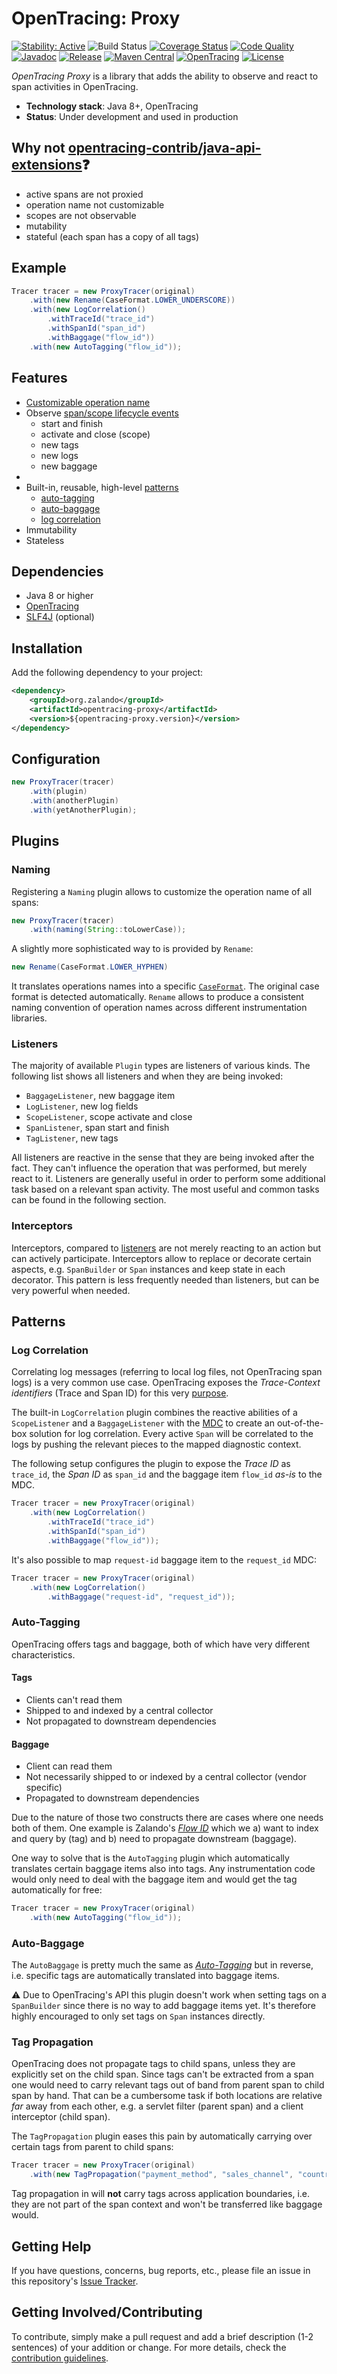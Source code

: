 # OpenTracing: Proxy

[![Stability: Active](https://masterminds.github.io/stability/active.svg)](https://masterminds.github.io/stability/active.html)
![Build Status](https://github.com/zalando/opentracing-toolbox/workflows/Test/badge.svg)
[![Coverage Status](https://img.shields.io/coveralls/zalando/opentracing-toolbox/main.svg)](https://coveralls.io/r/zalando/opentracing-toolbox)
[![Code Quality](https://img.shields.io/codacy/grade/69e173024eec403797466e147a2051a3/main.svg)](https://www.codacy.com/app/whiskeysierra/opentracing-toolbox)
[![Javadoc](http://javadoc.io/badge/org.zalando/opentracing-proxy.svg)](http://www.javadoc.io/doc/org.zalando/opentracing-proxy)
[![Release](https://img.shields.io/github/release/zalando/opentracing-toolbox.svg)](https://github.com/zalando/opentracing-toolbox/releases)
[![Maven Central](https://img.shields.io/maven-central/v/org.zalando/opentracing-proxy.svg)](https://maven-badges.herokuapp.com/maven-central/org.zalando/opentracing-proxy)
[![OpenTracing](https://img.shields.io/badge/OpenTracing-enabled-blue.svg)](http://opentracing.io)
[![License](https://img.shields.io/badge/license-MIT-blue.svg)](https://raw.githubusercontent.com/zalando/opentracing-toolbox/main/LICENSE)

*OpenTracing Proxy* is a library that adds the ability to observe and react to span activities in OpenTracing.

- **Technology stack**: Java 8+, OpenTracing
- **Status**: Under development and used in production

## Why not [opentracing-contrib/java-api-extensions](https://github.com/opentracing-contrib/java-api-extensions):question: 

- active spans are not proxied
- operation name not customizable
- scopes are not observable
- mutability
- stateful (each span has a copy of all tags)

## Example

```java
Tracer tracer = new ProxyTracer(original)
    .with(new Rename(CaseFormat.LOWER_UNDERSCORE))
    .with(new LogCorrelation()
        .withTraceId("trace_id")
        .withSpanId("span_id")
        .withBaggage("flow_id"))
    .with(new AutoTagging("flow_id"));
```

## Features

- [Customizable operation name](#naming)
- Observe [span/scope lifecycle events](#listeners)
  - start and finish
  - activate and close (scope)
  - new tags
  - new logs
  - new baggage
- [](#interceptors)
- Built-in, reusable, high-level [patterns](#patterns)
  - [auto-tagging](#auto-tagging)
  - [auto-baggage](#auto-baggage)
  - [log correlation](#log-correlation)
- Immutability
- Stateless

## Dependencies

- Java 8 or higher
- [OpenTracing](https://github.com/opentracing/opentracing-java)
- [SLF4J](https://www.slf4j.org/) (optional)

## Installation

Add the following dependency to your project:

```xml
<dependency>
    <groupId>org.zalando</groupId>
    <artifactId>opentracing-proxy</artifactId>
    <version>${opentracing-proxy.version}</version>
</dependency>
```

## Configuration

```java
new ProxyTracer(tracer)
    .with(plugin)
    .with(anotherPlugin)
    .with(yetAnotherPlugin);
```

## Plugins

### Naming

Registering a `Naming` plugin allows to customize the operation name of all spans:

```java
new ProxyTracer(tracer)
    .with(naming(String::toLowerCase));
```

A slightly more sophisticated way to is provided by `Rename`:

```java
new Rename(CaseFormat.LOWER_HYPHEN)
```

It translates operations names into a specific [`CaseFormat`](https://guava.dev/releases/28.1-jre/api/docs/com/google/common/base/CaseFormat.html). The original case format is detected automatically. `Rename` allows to produce a consistent naming convention of operation names across different instrumentation libraries.

### Listeners

The majority of available `Plugin` types are listeners of various kinds. The following list shows all listeners and when they are being invoked:

- `BaggageListener`, new baggage item
- `LogListener`, new log fields
- `ScopeListener`, scope activate and close
- `SpanListener`, span start and finish
- `TagListener`, new tags

All listeners are reactive in the sense that they are being invoked after the fact. They can't influence the operation that was performed, but merely react to it. Listeners are generally useful in order to perform some additional task based on a relevant span activity. The most useful and common tasks can be found in the following section.

### Interceptors

Interceptors, compared to [listeners](#listeners) are not merely reacting to an action but can actively participate. Interceptors allow to replace or decorate certain aspects, e.g. `SpanBuilder` or `Span` instances and keep state in each decorator. This pattern is less frequently needed than listeners, but can be very powerful when needed.

## Patterns

### Log Correlation

Correlating log messages (referring to local log files, not OpenTracing span logs) is a very common use case. OpenTracing exposes the *Trace-Context identifiers* (Trace and Span ID) for this very [purpose](https://github.com/opentracing/specification/blob/master/rfc/trace_identifiers.md#log-correlation).

The built-in `LogCorrelation` plugin combines the reactive abilities of a `ScopeListener` and a `BaggageListener` with the [MDC](https://www.slf4j.org/manual.html#mdc) to create an out-of-the-box solution for log correlation. Every active `Span` will be correlated to the logs by pushing the relevant pieces to the mapped diagnostic context.

The following setup configures the plugin to expose the *Trace ID* as `trace_id`, the *Span ID* as `span_id` and the baggage item `flow_id` *as-is* to the MDC.

```java
Tracer tracer = new ProxyTracer(original)
    .with(new LogCorrelation()
        .withTraceId("trace_id")
        .withSpanId("span_id")
        .withBaggage("flow_id"));
```                          

It's also possible to map `request-id` baggage item to the `request_id` MDC: 

```java
Tracer tracer = new ProxyTracer(original)
    .with(new LogCorrelation()
        .withBaggage("request-id", "request_id"));
```                          

### Auto-Tagging

OpenTracing offers tags and baggage, both of which have very different characteristics. 

#### Tags
- Clients can't read them
- Shipped to and indexed by a central collector
- Not propagated to downstream dependencies

#### Baggage
- Client can read them
- Not necessarily shipped to or indexed by a central collector (vendor specific)
- Propagated to downstream dependencies

Due to the nature of those two constructs there are cases where one needs both of them. One example is Zalando's [*Flow ID*](https://opensource.zalando.com/restful-api-guidelines/#233) which we a) want to index and query by (tag) and b) need to propagate downstream (baggage).

One way to solve that is the `AutoTagging` plugin which automatically translates certain baggage items also into tags. Any instrumentation code would only need to deal with the baggage item and would get the tag automatically for free:

```java
Tracer tracer = new ProxyTracer(original)
    .with(new AutoTagging("flow_id"));
```

### Auto-Baggage

The `AutoBaggage` is pretty much the same as [*Auto-Tagging*](#auto-tagging) but in reverse, i.e. specific tags are automatically translated into baggage items.

:warning: Due to OpenTracing's API this plugin doesn't work when setting tags on a `SpanBuilder` since there is no way to add baggage items yet. It's therefore highly encouraged to only set tags on `Span` instances directly.

### Tag Propagation

OpenTracing does not propagate tags to child spans, unless they are explicitly set on the child span. Since tags can't be extracted from a span one would need to carry relevant tags out of band from parent span to child span by hand. That can be a cumbersome task if both locations are relative *far* away from each other, e.g. a servlet filter (parent span) and a client interceptor (child span).

The `TagPropagation` plugin eases this pain by automatically carrying over certain tags from parent to child spans:

```java
Tracer tracer = new ProxyTracer(original)
    .with(new TagPropagation("payment_method", "sales_channel", "country"));
```

Tag propagation in will **not** carry tags across application boundaries, i.e. they are not part of the span context and won't be transferred like baggage would.

## Getting Help

If you have questions, concerns, bug reports, etc., please file an issue in this repository's [Issue Tracker](../../issues).

## Getting Involved/Contributing

To contribute, simply make a pull request and add a brief description (1-2 sentences) of your addition or change. For
more details, check the [contribution guidelines](.github/CONTRIBUTING.md).

